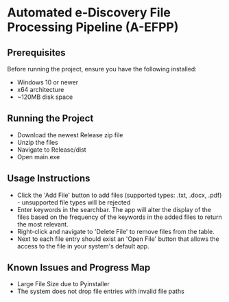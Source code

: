 # Automated e-Discovery File Processing Pipeline (A-EFPP)

## Prerequisites
Before running the project, ensure you have the following installed:
- Windows 10 or newer
- x64 architecture
- ~120MB disk space

## Running the Project
- Download the newest Release zip file
- Unzip the files
- Navigate to Release/dist
- Open main.exe

## Usage Instructions
- Click the 'Add File' button to add files (supported types: .txt, .docx, .pdf) - unsupported file types will be rejected
- Enter keywords in the searchbar. The app will alter the display of the files based on the frequency of the keywords in the added files to return the most relevant.
- Right-click and navigate to 'Delete File' to remove files from the table.
- Next to each file entry should exist an 'Open File' button that allows the access to the file in your system's default app.

## Known Issues and Progress Map
- Large File Size due to Pyinstaller
- The system does not drop file entries with invalid file paths

